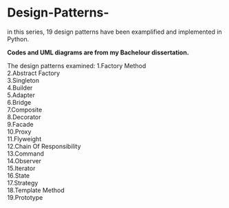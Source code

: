 # Design-Patterns-
in this series, 19 design patterns have been examplified and implemented in Python.

**Codes and UML diagrams are from my Bachelour dissertation.**

The design patterns examined: 
1.Factory Method <br />
2.Abstract Factory<br />
3.Singleton<br />
4.Builder<br />
5.Adapter<br />
6.Bridge<br />
7.Composite<br />
8.Decorator<br />
9.Facade<br />
10.Proxy<br />
11.Flyweight<br />
12.Chain Of Responsibility<br />
13.Command<br />
14.Observer<br />
15.Iterator<br />
16.State<br />
17.Strategy<br />
18.Template Method<br />
19.Prototype<br />

